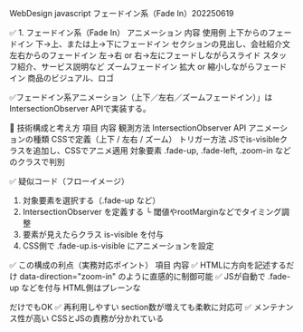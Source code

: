 WebDesign javascript フェードイン系（Fade In）202250619

✅ 1. フェードイン系（Fade In）
アニメーション	                内容	                                使用例
上下からのフェードイン	下→上、または上→下にフェードイン	        セクションの見出し、会社紹介文
左右からのフェードイン	左→右 or 右→左にフェードしながらスライド	スタッフ紹介、サービス説明など
ズームフェードイン	    拡大 or 縮小しながらフェードイン           商品のビジュアル、ロゴ


✅フェードイン系アニメーション（上下／左右／ズームフェードイン）」はIntersectionObserver APIで実装する。

🔁 技術構成と考え方
項目	                内容
観測方法	            IntersectionObserver API
アニメーションの種類	 CSSで定義（上下 / 左右 / ズーム）
トリガー方法	        JSでis-visibleクラスを追加し、CSSでアニメ適用
対象要素	            .fade-up, .fade-left, .zoom-in などのクラスで判別

✅ 疑似コード（フローイメージ）
1. 対象要素を選択する（.fade-up など）
2. IntersectionObserver を定義する
    └ 閾値やrootMarginなどでタイミング調整
3. 要素が見えたらクラス is-visible を付与
4. CSS側で .fade-up.is-visible にアニメーションを設定


✅ この構成の利点（実務対応ポイント）
        項目	                            内容
✅ HTMLに方向を記述するだけ	        data-direction="zoom-in" のように直感的に制御可能
✅ JSが自動で .fade-up などを付与	HTML側はプレーンな <div> だけでもOK
✅ 再利用しやすい	                section数が増えても柔軟に対応可
✅ メンテナンス性が高い	            CSSとJSの責務が分かれている